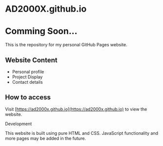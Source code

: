 # AD2000X.github.io
# Comming Soon...

This is the repository for my personal GitHub Pages website.

## Website Content

- Personal profile
- Project Display
- Contact details

## How to access

Visit [https://ad2000x.github.io](https://ad2000x.github.io) to view the website.

Development

This website is built using pure HTML and CSS. JavaScript functionality and more pages may be added in the future.
